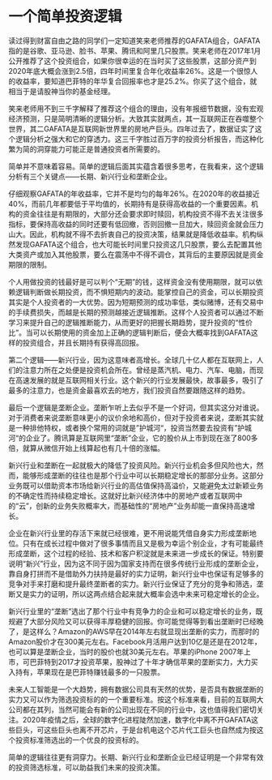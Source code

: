 

# 一个简单投资逻辑

读过得到财富自由之路的同学们一定知道笑来老师推荐的GAFATA组合，GAFATA指的是谷歌、亚马逊、脸书、苹果、腾讯和阿里几只股票。笑来老师在2017年1月公开推荐了这个投资组合，如果你很幸运的在当时买了这些股票，这部分资产到2020年底大概会涨到2.5倍，四年时间里复合年化收益率26%。这是一个很惊人的收益率，要知道巴菲特的年华复合回报率也才是25.2%。你买了这个组合，就相当于是请股神当你的基金经理。

笑来老师用不到三千字解释了推荐这个组合的理由，没有年报细节数据，没有宏观经济预测，只是简明清晰的逻辑分析。大致其实就两点，其一互联网正在吞噬整个世界，其二GAFATA是互联网新世界里的房地产巨头。四年过去了，数据证实了这个逻辑分析之强大和它的穿透力。这三千字胜过百万字的投资分析报告，而这种化繁为简的洞穿能力可能正是普通投资者所需要的。 

简单并不意味着容易。简单的逻辑后面其实蕴含着很多思考，在我看来，这个逻辑分析有三个关键点——长期、新兴行业和垄断企业。

仔细观察GAFATA的年收益率，它并不是均匀的每年26%。在2020年的收益接近40%，而前几年都要低于平均值的，长期持有是获得高收益的一个重要因素。机构的资金往往是有期限的，大部分还会要求即时赎回，机构投资不得不去关注很多指标，要保持高收益的同时还要有低回撤，否则回撤一旦加大，赎回资金就会压力山大。因此，机构就不得不去折衷自己的投资决策，结果就是降低收益率。机构纵然发现GAFATA这个组合，也大可能长时间里只投资这几只股票，要么去配置其他大类资产或加入其他股票，要么在震荡中不得不调仓，其背后的主要原因就是资金期限的限制。

个人用做投资的钱最好是可以判个“无期”的钱，这样资金没有使用期限，就可以依赖逻辑判断做长期投资，而不惧短期内的波动。能掌控自己的资金，可以长期投资其实是个人投资者的一大优势。因为短期预测的成功率低，类似赌博，还有交易中的手续费损失，而越是长期的预测越接近逻辑推断。这样个人投资者可以通过不断学习来提升自己的逻辑推断能力，从而更好的把握长期趋势，提升投资的“性价比”。当可以长期使用的资金加上正确的逻辑判断后，便会大概率找到GAFATA这样的投资组合，并且长期持有获得高回报。

第二个逻辑——新兴行业，因为这意味者高增长。全球几十亿人都在互联网上，人们的注意力所在之处便是投资机会所在。曾经是蒸汽机、电力、汽车、电脑，而现在高速发展的就是互联网相关行业。这个新兴的行业发展最快，故事最多，吸引了最多的注意力，也是资金最喜欢去的地方，我们投资自然要跟随这样的趋势。

最后一个逻辑是垄断企业。垄断乍听上去似乎不是一个好词，但其实这分对谁说。对于消费者来说垄断意味更小的议价余地和高价，但对于投资者来说，垄断其实就是一种排他特权，或者换个常用的词就是”护城河“，投资当然要去投资有”护城河“的企业了。腾讯算是互联网里“垄断”企业，它的股价从上市到现在涨了800多倍，就算从微信开始上线算起也有几十倍的涨幅。

新兴行业和垄断在一起就极大的降低了投资风险。新兴行业机会多但风险也大，然而，能够形成垄断的往往也是那个行业中可以长期稳定增长的那部分业务。这部分业务既可以借助资本市场给新兴行业的高估值保持高溢价，又能避免太过新颖业务的不确定性而持续稳定增长。这就好比新兴经济体中的房地产或者互联网中的“云”，创新的业务失败概率大，而基础性的“房地产”业务却能一直保持高速增长。

企业在新兴行业里的存活下来就已经很难，更不用说能凭借自身实力形成垄断地位。只有在成长过程中做对了很多事情而且又是极为幸运个别企业，才有可能最终形成垄断，这个过程的经验、技术和客户积淀就是未来进一步成长的保证。特别要说明“新兴”行业，因为这不同于因为国家支持而在很多传统行业形成的垄断企业，靠自身打拼而不是借助外力扶持是最好的实力证明，新兴行业中也保证有足够多的竞争对手来打磨和提升最终垄断者的实力。新兴行业保证了充分的竞争和筛选，垄断又是实力的证明，所以这两点结合起来就大概率会选中未来可稳定增长的企业。

新兴行业里的“垄断”选出了那个行业中有竞争力的企业和可以稳定增长的业务，既规避了大部分风险又可以获得丰厚稳健的回报。你可能觉得等到看出垄断时已经晚了，是这样么？Amazon的AWS早在2014年左右就显现出垄断的实力，而那时的Amazon股价才在300美元左右。Facebook月活用户达到10亿是还是在2012年，也可以算是垄断企业，当时的股价也就30美元左右。苹果的iPhone 2007年上市，可巴菲特到2017才投资苹果，股神过了十年才确信苹果的垄断实力，大力买入持有，苹果现在是巴菲特赚钱最多的一只股票。

未来人工智能是一个大趋势，拥有数据公司具有天然的优势，是否具有数据垄断的实力又可以作为筛选投资标的的一个重要标准。按这个标准来看，目前的互联网大公司都在其列，当然可能会有新的公司出现在不同的行业中，这也值得我们密切关注。2020年疫情之后，全球的数字化进程陡然加速，数字化中离不开GAFATA这些巨头，可这些巨头也离不开芯片，于是台机电这个芯片代工巨头也自然成为按这个投资标准筛选出的一个优良的投资标的。

简单的逻辑往往更有洞穿力。长期、新兴行业和垄断企业已经证明是一个非常有效的投资筛选标准，可以助益我们未来的投资决策。
